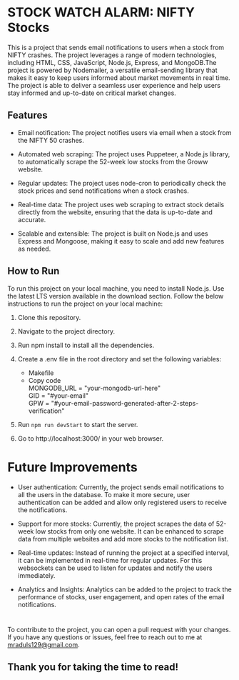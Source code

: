 # STOCK WATCH ALARM: NIFTY Stocks

This is a project that sends email notifications to users when a stock from NIFTY  crashes. The project leverages a range of modern technologies, including HTML, CSS, JavaScript, Node.js, Express, and MongoDB.The project is powered by Nodemailer, a versatile email-sending library that makes it easy to keep users informed about market movements in real time. The project is able to deliver a seamless user experience and help users stay informed and up-to-date on critical market changes.

## Features

* Email notification: The project notifies users via email when a stock from the NIFTY 50 crashes.

* Automated web scraping: The project uses Puppeteer, a Node.js library, to automatically scrape the 52-week low stocks from the Groww website.

* Regular updates: The project uses node-cron to periodically check the stock prices and send notifications when a stock crashes.

* Real-time data: The project uses web scraping to extract stock details directly from the website, ensuring that the data is up-to-date and accurate.

* Scalable and extensible: The project is built on Node.js and uses Express and Mongoose, making it easy to scale and add new features as needed.

## How to Run
To run this project on your local machine, you need to install Node.js. Use the latest LTS version available in the download section.
Follow the below instructions to run the project on your local machine:

1. Clone this repository. 
2. Navigate to the project directory.
3. Run npm install to install all the dependencies.

4. Create a .env file in the root directory and set the following variables:
    * Makefile
    * Copy code <br>
        MONGODB_URL = "your-mongodb-url-here" <br>
        GID = "#your-email" <br>
        GPW = "#your-email-password-generated-after-2-steps-verification" 

5. Run `npm run devStart` to start the server.

6. Go to http://localhost:3000/ in your web browser.

# Future Improvements

* User authentication: Currently, the project sends email notifications to all the users in the database. To make it more secure, user authentication can be added and allow only registered users to receive the notifications.

* Support for more stocks: Currently, the project scrapes the data of 52-week low stocks from only one website. It can be enhanced to scrape data from multiple websites and add more stocks to the notification list.

* Real-time updates: Instead of running the project at a specified interval, it can be implemented in real-time for regular updates. For this websockets can be used to listen for updates and notify the users immediately.

* Analytics and Insights: Analytics can be added to the project to track the performance of stocks, user engagement, and open rates of the email notifications. 

# 

To contribute to the project, you can open a pull request with your changes.    
If you have any questions or issues, feel free to reach out to me at mraduls129@gmail.com. 

## Thank you for taking the time to read!
